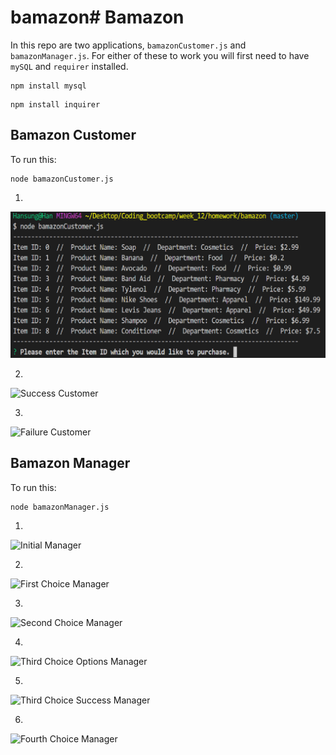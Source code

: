 # bamazon# Bamazon

In this repo are two applications, `bamazonCustomer.js` and `bamazonManager.js`.
For either of these to work you will first need to have `mySQL` and `requirer` installed.

```
npm install mysql
```
```
npm install inquirer
```

## Bamazon Customer

To run this:

```
node bamazonCustomer.js
```

1.

![Initial Customer](./images/customer1.png)

2.

![Success Customer](./images/success_customer.png)

3.

![Failure Customer](./images/failure_customer.png)

## Bamazon Manager

To run this:

```
node bamazonManager.js
```

1.

![Initial Manager](./images/initial_manager.png)

2.

![First Choice Manager](./images/first_choice_manager.png)

3.

![Second Choice Manager](./images/second_choice_manager.png)

4.

![Third Choice Options Manager](./images/third_choice_options_manager.png)

5.

![Third Choice Success Manager](./images/third_choice_success_manager.png)

6.

![Fourth Choice Manager](./images/fourth_choice_manager.png)
